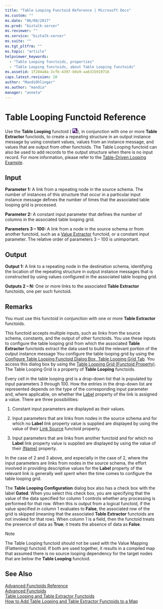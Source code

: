 ```yaml
---
title: "Table Looping Functoid Reference | Microsoft Docs"
ms.custom: ""
ms.date: "06/08/2017"
ms.prod: "biztalk-server"
ms.reviewer: ""
ms.service: "biztalk-server"
ms.suite: ""
ms.tgt_pltfrm: ""
ms.topic: "article"
helpviewer_keywords: 
  - "Table Looping functoids, properties"
  - "Table Looping functoids, about Table Looping functoids"
ms.assetid: 1f284a8a-3cfb-4397-b9a9-aa6315919716
caps.latest.revision: 10
author: "MandiOhlinger"
ms.author: "mandia"
manager: "anneta"
---
```

# Table Looping Functoid Reference
Use the **Table Looping** functoid ( ![](../core/media/advtablelooping.gif "advtablelooping")), in conjunction with one or more **Table Extractor** functoids, to create a repeating structure in an output instance message by using constant values, values from an instance message, and values that are output from other functoids. The Table Looping functoid can also be used to add records to the output structure when there is no input record. For more information, please refer to the [Table-Driven Looping Example](../core/table-driven-looping-example.md).  
  
## Input  
 **Parameter 1:** A link from a repeating node in the source schema. The number of instances of this structure that occur in a particular input instance message defines the number of times that the associated table looping grid is processed.  
  
 **Parameter 2:** A constant input parameter that defines the number of columns in the associated table looping grid.  
  
 **Parameters 3 – 100:** A link from a node in the source schema or from another functoid, such as a [Value Extractor](../core/value-extractor-functoid.md) functoid, or a constant input parameter. The relative order of parameters 3 – 100 is unimportant.  
  
## Output  
 **Output 1:** A link to a repeating node in the destination schema, identifying the location of the repeating structure in output instance messages that is constructed by using values configured in the associated table looping grid.  
  
 **Outputs 2 – N:** One or more links to the associated **Table Extractor** functoids, one per such functoid.  
  
## Remarks  
 You must use this functoid in conjunction with one or more **Table Extractor** functoids.  
  
 This functoid accepts multiple inputs, such as links from the source schema, constants, and the output of other functoids. You use these inputs to configure the table looping grid from which the associated **Table Extractor** functoids extract the data used to build the relevant portion of the output instance message You configure the table looping grid by using the [Configure Table Looping Functoid Dialog Box, Table Looping Grid Tab](../core/configure-table-looping-functoid-dialog-box-table-looping-grid-tab.md). You access this dialog box by using the [Table Looping Grid (Functoid Property)](../core/table-looping-grid-functoid-property.md). The Table Looping Grid is a property of **Table Looping** functoids.  
  
 Every cell in the table looping grid is a drop-down list that is populated by input parameters 3 through 100. How the entries in the drop-down list are represented depends on the type of the corresponding input parameter and, where applicable, on whether the [Label](../core/label-link-property.md) property of the link is assigned a value. There are three possibilities:  
  
1.  Constant input parameters are displayed as their values.  
  
2.  Input parameters that are links from nodes in the source schema and for which no **Label** link property value is supplied are displayed by using the value of their [Link Source](../core/link-source-link-property.md) functoid property.  
  
3.  Input parameters that are links from another functoid and for which no **Label** link property value is supplied are displayed by using the value of their [(Name)](../core/name-functoid-property.md) property.  
  
 In the case of 2 and 3 above, and especially in the case of 2, where the input parameters are links from nodes in the source schema, the effort involved in providing descriptive values for the **Label** property of the relevant link is generally well spent when the time comes to configure the table looping grid.  
  
 The **Table Looping Configuration** dialog box also has a check box with the label **Gated**. When you select this check box, you are specifying that the value of the data specified for column 1 controls whether any processing is performed for that row. When this is output from a logical functoid, if the value specified in column 1 evaluates to **False**, the associated row of the grid is skipped (meaning that the associated **Table Extractor** functoids are not invoked for that row). When column 1 is a field, then the functoid treats the presence of data as **True**; it treats the absence of data as **False**.  
  
> [!NOTE]
>  The Table Looping functoid should not be used with the Value Mapping (Flattening) functoid. If both are used together, it results in a compiled map that assumed there is no source looping dependency for the target nodes that are below the **Table Looping** functoid.  
  
## See Also  
 [Advanced Functoids Reference](../core/advanced-functoids-reference.md)   
 [Advanced Functoids](../core/advanced-functoids.md)   
 [Table Looping and Table Extractor Functoids](../core/table-looping-and-table-extractor-functoids.md)   
 [How to Add Table Looping and Table Extractor Functoids to a Map](../core/how-to-add-table-looping-and-table-extractor-functoids-to-a-map.md)